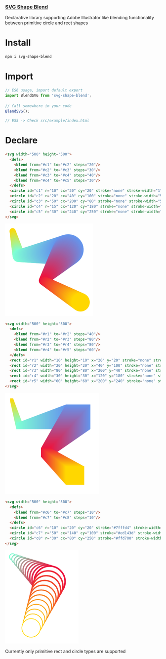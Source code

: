 ### [SVG Shape Blend](https://www.npmjs.com/package/svg-shape-blend)

Declarative library supporting Adobe Illustrator like blending functionality between primitive circle and rect shapes

# Install
```bash
npm i svg-shape-blend
```

# Import 
```javascript
// ES6 usage, import default export
import BlendSVG from 'svg-shape-blend';

// Call somewhere in your code
BlendSVG();
```

```javascript
// ES5 -> Check src/example/index.html
```

# Declare

```html
<svg width="500" height="500">
  <defs>
    <blend from="#c1" to="#c2" steps="20"/>
    <blend from="#c2" to="#c3" steps="30"/>
    <blend from="#c3" to="#c4" steps="40"/>
    <blend from="#c4" to="#c5" steps="30"/>
  </defs>
  <circle id="c1" r="10" cx="20" cy="20" stroke="none" stroke-width="1" fill="#ffd700"></circle>
  <circle id="c2" r="20" cx="40" cy="100" stroke="none" stroke-width="5" fill="#7fffd4"></circle>
  <circle id="c3" r="50" cx="200" cy="80" stroke="none" stroke-width="5" fill="#6495ed"></circle>
  <circle id="c4" r="15" cx="120" cy="180" stroke="none" stroke-width="5" fill="#ed143d"></circle>
  <circle id="c5" r="30" cx="240" cy="250" stroke="none" stroke-width="5" fill="#ffd700"></circle>
</svg>
```

![Circle example](/src/examples/test1.png)


```html
<svg width="500" height="500">
  <defs>
    <blend from="#r1" to="#r2" steps="40"/>
    <blend from="#r2" to="#r3" steps="80"/>
    <blend from="#r3" to="#r4" steps="80"/>
    <blend from="#r4" to="#r5" steps="60"/>
  </defs>
  <rect id="r1" width="10" height="10" x="20" y="20" stroke="none" stroke-width="1" fill="#ffd700"></rect>
  <rect id="r2" width="20" height="20" x="40" y="100" stroke="none" stroke-width="5" fill="#7fffd4"></rect>
  <rect id="r3" width="80" height="80" x="200" y="40" stroke="none" stroke-width="5" fill="#6495ed"></rect>
  <rect id="r4" width="30" height="30" x="120" y="180" stroke="none" stroke-width="5" fill="#ed143d"></rect>
  <rect id="r5" width="60" height="60" x="200" y="240" stroke="none" stroke-width="5" fill="#ffd700"></rect>
</svg>
```

![Rect example](/src/examples/test2.png)


```html
<svg width="500" height="500">
  <defs>
    <blend from="#c6" to="#c7" steps="10"/>
    <blend from="#c7" to="#c8" steps="10"/>
  </defs>
  <circle id="c6" r="10" cx="20" cy="20" stroke="#7fffd4" stroke-width="3" fill="#ffffff"></circle>
  <circle id="c7" r="50" cx="140" cy="100" stroke="#ed143d" stroke-width="5" fill="#ffffff"></circle>
  <circle id="c8" r="30" cx="80" cy="250" stroke="#ffd700" stroke-width="2" fill="#ffffff"></circle>
</svg>
```

![Circle example 2](/src/examples/test3.png)

Currently only primitive rect and circle types are supported
